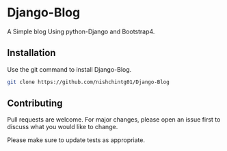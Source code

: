 # Django-Blog
A Simple blog Using python-Django and Bootstrap4.

## Installation

Use the git command to install Django-Blog.

```bash
git clone https://github.com/nishchintg01/Django-Blog
```
## Contributing
Pull requests are welcome. For major changes, please open an issue first to discuss what you would like to change.

Please make sure to update tests as appropriate.
